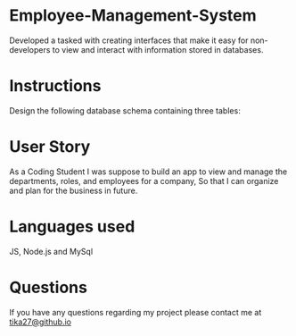 # Employee-Management-System

Developed a tasked with creating interfaces that make it easy for non-developers to view and interact with information stored in databases.

# Instructions

Design the following database schema containing three tables:

# User Story

As a Coding Student
I was suppose to build an app to view and manage the departments, roles, and employees for a company, So that I can organize and plan for the business in future.

# Languages used

JS, Node.js and MySql

# Questions

If you have any questions regarding my project please contact me at tika27@github.io
